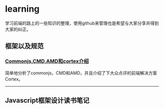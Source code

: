 # learning

学习前端的路上的一些知识的整理，使用github来管理也是希望与大家分享并得到大家的纠正。
## 框架以及规范
### [Commonjs,CMD,AMD和cortex介绍][1]
简单地分析了commonjs，CMD和AMD，并且介绍了下大众点评的前端解决方案Cortex。

---

## Javascript框架设计读书笔记
### 


[1]:https://github.com/panyifei/learning/blob/master/Commonjs,CMD,AMD和cortex介绍.md